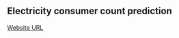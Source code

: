 ## Electricity consumer count prediction
[Website URL](https://electricity-consumer-count-prediction-ibvkz84k3t9qu2fstjnaw7.streamlit.app)
